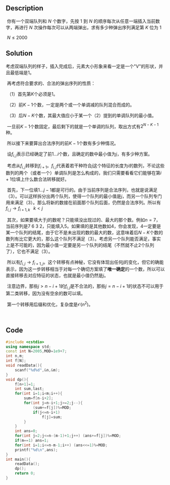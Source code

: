 ## Description

​	你有一个双端队列和 $N$ 个数字，先按 $1$ 到 $N$ 的顺序每次从任意一端插入当前数字，再进行 $N$ 次操作每次可以从两端弹出，求有多少种弹出序列满足第 $K$ 位为 $1$ 

​	$N \le 2000$



## Solution	

​	考虑双端队列的样子，插入完成后，元素大小形象来看一定是一个"V"的形状，并且最低端是1。

​	再考虑符合要求的、合法的弹出序列的性质：

​	（1）首先第$K$个必须是1。

​	（2）前$K-1$个数，一定是两个或一个单调减的队列混合而成的。

​	（3）后$N-K$个数，其最大值应小于某一个（2）提到的单调队列的最小值。

​	一旦前$K-1$个数固定，最后剩下的就是一个单调的队列，取出方式有$2^{N-K-1}$种。

​	所以接下来要算出合法序列的前$K-1$个数有多少种情况。

​	设$f_{i,j}$表示已经确定了前$1...i$个数，且确定的数中最小值为$j$，有多少种方案。

​	考虑从$f_{i,j}$转移到$f_{i+1}$。$f_{i,j}$代表着若干种符合$j$这个特征的长度为$i$的数列，不论这些数列的两个（或者一个）单调队列是怎么构成的，我们只需要看看它们能够在第$i+1$位填上什么数合法转移就好。

​	首先，下一位填$1...j-1$都是可行的。由于当前序列是合法序列，也就是说满足（3）。可以这样拆分出两个队列，使得一个队列的最小值是$j$，而另一个队列专门用来满足（3）。那么将新的数接在前面那个队列后面，仍然是合法序列。所以有$f_{i,j}\rightarrow f_{i+1,k}\;\;\;k<j$

​	其次，如果要填大于$j$的数呢？只能填没出现过的、最大的那个数。例如$n=7$，当前序列是7 6 3 2，只能填入5。如果填的是其他数如4，你会发现，4一定要是某一个队列的结尾，由于它不是未出现的数的最大的数，这意味着后$N-K$个数的数列有比它更大的，那么这个队列不满足（3）。考虑另一个队列能否满足，事实上是不可能的，因为最小值一定要是另一个队列的结尾（不然就不止2个队列了），它也不满足（3）。

​	所以有$f_{i,j}\rightarrow f_{i+1,j}$。这个转移有点神秘，它没有体现出任何$j$的变化，但它的确能表示，因为这一步转移相当于对每一个确切方案填了**唯一确定**的一个数，所以可以直接转移去对应特征的状态，也就是最小值仍然是$j$。

​	注意边界，那些$j>n-i+1$的$f_{i,j}$是不合法的，那些$j=n-i+1$的状态不可以用于第二类转移，因为没有空余的数可以填。

​	第一个转移用后缀和优化，复杂度是$\mathcal O(n^2)$。

​	

## Code

```c++
#include <cstdio>
using namespace std;
const int N=2005,MOD=1e9+7;
int n,m;
int f[N];
void readData(){
	scanf("%d%d",&n,&m);
}
void dp(){
	f[n+1]=1;
	int sum,last;
	for(int i=1;i<m;i++){
		sum=f[n-i+2];
		for(int j=n-i+1;j>=2;j--){
			(sum+=f[j])%=MOD;
			if(j<=n-i+1)
				f[j]=sum;
		}
	}
	int ans=0;
	for(int j=2;j<=n-(m-1)+1;j++) (ans+=f[j])%=MOD;
	if(m==1) ans=1;
	for(int i=1;i<=n-m-1;i++) (ans<<=1)%=MOD;
	printf("%d\n",ans);
}
int main(){
	readData();
	dp();
	return 0;
}
```

​	